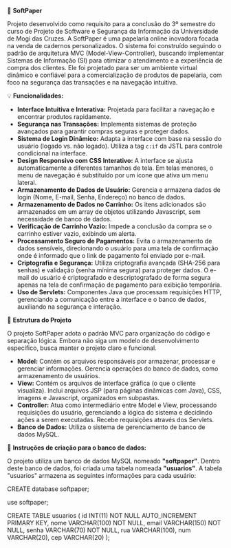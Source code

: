 📄 **SoftPaper**

Projeto desenvolvido como requisito para a conclusão do 3º semestre do curso de Projeto de Software e Segurança da Informação da Universidade de Mogi das Cruzes. A SoftPaper é uma papelaria online inovadora focada na venda de cadernos personalizados. O sistema foi construído seguindo o padrão de arquitetura MVC (Model-View-Controller), buscando implementar Sistemas de Informação (SI) para otimizar o atendimento e a experiência de compra dos clientes. Ele foi projetado para ser um ambiente virtual dinâmico e confiável para a comercialização de produtos de papelaria, com foco na segurança das transações e na navegação intuitiva.

💡 **Funcionalidades:**

*   **Interface Intuitiva e Interativa:** Projetada para facilitar a navegação e encontrar produtos rapidamente.
*   **Segurança nas Transações:** Implementa sistemas de proteção avançados para garantir compras seguras e proteger dados.
*   **Sistema de Login Dinâmico:** Adapta a interface com base na sessão do usuário (logado vs. não logado). Utiliza a tag `c:if` da JSTL para controle condicional na interface.
*   **Design Responsivo com CSS Interativo:** A interface se ajusta automaticamente a diferentes tamanhos de tela. Em telas menores, o menu de navegação é substituído por um ícone que ativa um menu lateral.
*   **Armazenamento de Dados de Usuário:** Gerencia e armazena dados de login (Nome, E-mail, Senha, Endereço) no banco de dados.
*   **Armazenamento de Dados no Carrinho:** Os itens adicionados são armazenados em um array de objetos utilizando Javascript, sem necessidade de banco de dados.
*   **Verificação de Carrinho Vazio:** Impede a conclusão da compra se o carrinho estiver vazio, exibindo um alerta.
*   **Processamento Seguro de Pagamentos:** Evita o armazenamento de dados sensíveis, direcionando o usuário para uma tela de confirmação onde é informado que o link de pagamento foi enviado por e-mail.
*   **Criptografia e Segurança:** Utiliza criptografia avançada (SHA-256 para senhas) e validação (senha mínima segura) para proteger dados. O e-mail do usuário é criptografado e descriptografado de forma segura apenas na tela de confirmação de pagamento para exibição temporária.
*   **Uso de Servlets:** Componentes Java que processam requisições HTTP, gerenciando a comunicação entre a interface e o banco de dados, auxiliando na segurança e interação.

🔗 **Estrutura do Projeto**

O projeto SoftPaper adota o padrão MVC para organização do código e separação lógica. Embora não siga um modelo de desenvolvimento específico, busca manter o projeto claro e funcional.

*   **Model:** Contém os arquivos responsáveis por armazenar, processar e gerenciar informações. Gerencia operações do banco de dados, como armazenamento de usuários.
*   **View:** Contém os arquivos de interface gráfica (o que o cliente visualiza). Inclui arquivos JSP (para páginas dinâmicas com Java), CSS, imagens e Javascript, organizados em subpastas.
*   **Controller:** Atua como intermediário entre Model e View, processando requisições do usuário, gerenciando a lógica do sistema e decidindo ações a serem executadas. Recebe requisições através dos Servlets.
*   **Banco de Dados:** Utiliza o sistema de gerenciamento de banco de dados MySQL.

📌 **Instruções de criação para o banco de dados:**

O projeto utiliza um banco de dados MySQL nomeado **"softpaper"**. Dentro deste banco de dados, foi criada uma tabela nomeada **"usuarios"**.
A tabela "usuarios" armazena as seguintes informações para cada usuário:

CREATE database softpaper;

use softpaper;

CREATE TABLE usuarios (
    id INT(11) NOT NULL AUTO_INCREMENT PRIMARY KEY,
    nome VARCHAR(100) NOT NULL,
    email VARCHAR(150) NOT NULL,
    senha VARCHAR(70) NOT NULL,
    rua VARCHAR(100),
    num VARCHAR(20),
    cep VARCHAR(20)
);

